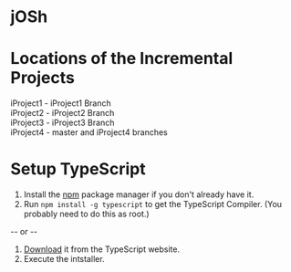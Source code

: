 jOSh
========================================================

Locations of the Incremental Projects
=====================================
iProject1 - iProject1 Branch <br />
iProject2 - iProject2 Branch <br />
iProject3 - iProject3 Branch <br />
iProject4 - master and iProject4 branches

Setup TypeScript
================

1. Install the [npm](https://www.npmjs.org/) package manager if you don't already have it.
1. Run `npm install -g typescript` to get the TypeScript Compiler. (You probably need to do this as root.)

-- or -- 

1. [Download](https://www.typescriptlang.org/download) it from the TypeScript website.
2. Execute the intstaller.
